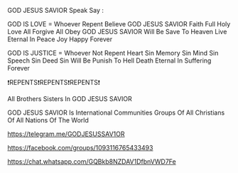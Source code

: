GOD JESUS SAVIOR Speak Say :

GOD IS LOVE = Whoever Repent Believe GOD JESUS SAVIOR Faith Full Holy Love All Forgive All Obey GOD JESUS SAVIOR Will Be Save To Heaven Live Eternal In Peace Joy Happy Forever

GOD IS JUSTICE = Whoever Not Repent Heart Sin Memory Sin Mind Sin Speech Sin Deed Sin Will Be Punish To Hell Death Eternal In Suffering Forever

❗REPENTS❗REPENTS❗REPENTS❗

All Brothers Sisters In GOD JESUS SAVIOR

GOD JESUS SAVIOR Is International Communities Groups Of All Christians Of All Nations Of The World

https://telegram.me/GODJESUSSAV1OR

https://facebook.com/groups/1093116765433493

https://chat.whatsapp.com/GQBkb8NZDAV1DfbnVWD7Fe
